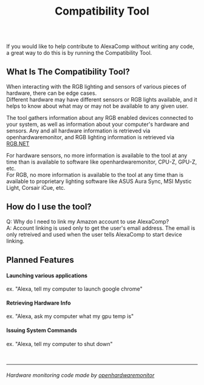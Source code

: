 <h1 align="center">Compatibility Tool</h1>
<br/>
<br/>

If you would like to help contribute to AlexaComp without writing any code, a great way to do this is by running the Compatibility Tool.

## What Is The Compatibility Tool?
When interacting with the RGB lighting and sensors of various pieces of hardware, there can be edge cases.
<br>Different hardware may have different sensors or RGB lights available, and it helps to know about what may or may not be available to any given user.

The tool gathers information about any RGB enabled devices connected to your system, as well as information about your computer's hardware and sensors.
Any and all hardware information is retrieved via openhardwaremonitor, and RGB lighting information is retrieved via [RGB.NET](https://github.com/DarthAffe/RGB.NET)

For hardware sensors, no more information is available to the tool at any time than is available to software like openhardwaremonitor, CPU-Z, GPU-Z, etc.
<br>For RGB, no more information is available to the tool at any time than is available to proprietary lighting software like ASUS Aura Sync, MSI Mystic Light, Corsair iCue, etc.


## How do I use the tool?
Q: Why do I need to link my Amazon account to use AlexaComp?<br/>
A: Account linking is used only to get the user's email address. The email is only retreived and used when the user tells AlexaComp to start device linking.

## Planned Features
#### Launching various applications <br/>
ex. "Alexa, tell my computer to launch google chrome"

#### Retrieving Hardware Info <br/>
ex. "Alexa, ask my computer what my gpu temp is"

#### Issuing System Commands <br/>
ex. "Alexa, tell my computer to shut down"

<br/>

___
###### Hardware monitoring code made by [openhardwaremonitor](https://github.com/openhardwaremonitor/openhardwaremonitor)